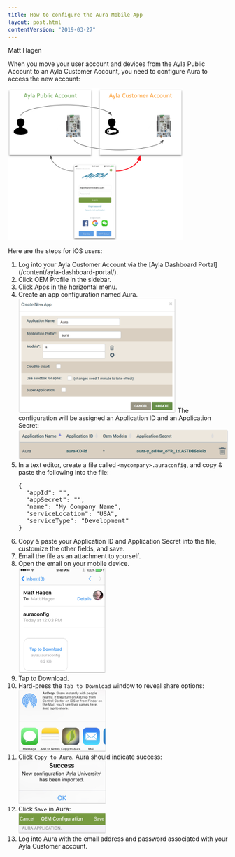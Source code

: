 ```yaml
---
title: How to configure the Aura Mobile App
layout: post.html
contentVersion: "2019-03-27"
---
```


<span class="by-line">Matt Hagen</span>

When you move your user account and devices from the Ayla Public Account to an Ayla Customer Account, you need to configure Aura to access the new account:

<img src="configure-aura.png" width="400">

Here are the steps for iOS users:

<ol>
<li>Log into your Ayla Customer Account via the [Ayla Dashboard Portal](/content/ayla-dashboard-portal/).</li>
<li>Click OEM Profile in the sidebar.</li>
<li>Click Apps in the horizontal menu.</li>
<li>Create an app configuration named Aura.</li>
<img src="create-aura-app-id.png" width="360">
The configuration will be assigned an Application ID and an Application Secret:
<img src="appid-and-appsecret.png" width="500">
<li>In a text editor, create a file called <code>&lt;mycompany&gt;.auraconfig</code>, and copy & paste the following into the file:
<pre>
{
  "appId": "",
  "appSecret": "",
  "name": "My Company Name",
  "serviceLocation": "USA",
  "serviceType": "Development"
}
</pre>
</li>
<li>Copy & paste your Application ID and Application Secret into the file, customize the other fields, and save.</li>
<li>Email the file as an attachment to yourself.</li>
<li>Open the email on your mobile device.</li>
<img src="email.png" width="200">
<li>Tap to Download.</li>
<li>Hard-press the <code>Tab to Download</code> window to reveal share options:</li>
<img src="share.png" width="200">
<li>Click <code>Copy to Aura</code>. Aura should indicate success:</li>
<img src="success.png" width="200">
<li>Click <code>Save</code> in Aura:</li>
<img src="save.png" width="200">
<li>Log into Aura with the email address and password associated with your Ayla Customer account.</li>
</ol>